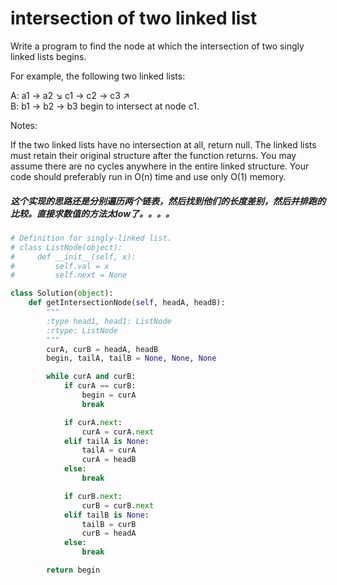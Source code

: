 # intersection of two linked list

Write a program to find the node at which the intersection of two singly linked lists begins.


For example, the following two linked lists:

A:          a1 → a2
                   ↘
                     c1 → c2 → c3
                   ↗            
B:     b1 → b2 → b3
begin to intersect at node c1.


Notes:

If the two linked lists have no intersection at all, return null.
The linked lists must retain their original structure after the function returns.
You may assume there are no cycles anywhere in the entire linked structure.
Your code should preferably run in O(n) time and use only O(1) memory.

##### 这个实现的思路还是分别遍历两个链表，然后找到他们的长度差别，然后并排跑的比较。直接求数值的方法太low了。。。。

```python
# Definition for singly-linked list.
# class ListNode(object):
#     def __init__(self, x):
#         self.val = x
#         self.next = None

class Solution(object):
    def getIntersectionNode(self, headA, headB):
        """
        :type head1, head1: ListNode
        :rtype: ListNode
        """
        curA, curB = headA, headB
        begin, tailA, tailB = None, None, None

        while curA and curB:
            if curA == curB:
                begin = curA
                break

            if curA.next:
                curA = curA.next
            elif tailA is None:
                tailA = curA
                curA = headB
            else:
                break

            if curB.next:
                curB = curB.next
            elif tailB is None:
                tailB = curB
                curB = headA
            else:
                break

        return begin

```
